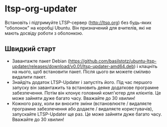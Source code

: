 # ltsp-org-updater

Встановіть і підтримуйте LTSP-сервер (http://ltsp.org) без будь-яких "оболонок" на коробці Ubuntu. Він призначений для вчителів, які не мають досвіду роботи з оболонкою.

## Швидкий старт

- Завантажте пакет Debian (https://github.com/basilstotz/ubuntu-ltsp-updater/releases/download/v0.01/ltsp-updater-amd64.deb) і клацніть на нього, щоб встановити пакет. Після цього ви можете сміливо видалити пакет.
- Знайдіть додаток LTSP-Updater і запустіть його. Під час першого запуску він завантажить та встановить деяке додаткове програмне забезпечення. Потім він клонує головний комп'ютер для клієнтів. Це може зайняти дуже багато часу. Вважайте до 30 хвилин!
- Кожного разу, коли ви вносите зміни (встановлюєте / видаляєте програмне забезпечення або додаєте / видаляєте користувачів), запускайте LTSP-Updater ще раз. Це може зайняти дуже багато часу. Вважайте до 30 хвилин!
